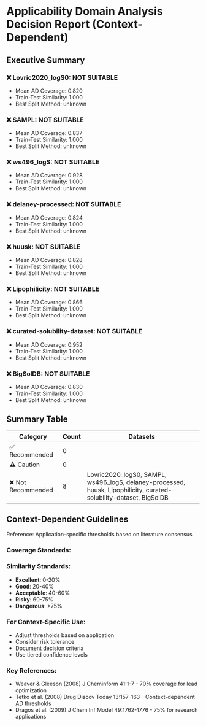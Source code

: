 # Applicability Domain Analysis Decision Report (Context-Dependent)

## Executive Summary

### ❌ Lovric2020_logS0: NOT SUITABLE
- Mean AD Coverage: 0.820
- Train-Test Similarity: 1.000
- Best Split Method: unknown

### ❌ SAMPL: NOT SUITABLE
- Mean AD Coverage: 0.837
- Train-Test Similarity: 1.000
- Best Split Method: unknown

### ❌ ws496_logS: NOT SUITABLE
- Mean AD Coverage: 0.928
- Train-Test Similarity: 1.000
- Best Split Method: unknown

### ❌ delaney-processed: NOT SUITABLE
- Mean AD Coverage: 0.824
- Train-Test Similarity: 1.000
- Best Split Method: unknown

### ❌ huusk: NOT SUITABLE
- Mean AD Coverage: 0.828
- Train-Test Similarity: 1.000
- Best Split Method: unknown

### ❌ Lipophilicity: NOT SUITABLE
- Mean AD Coverage: 0.866
- Train-Test Similarity: 1.000
- Best Split Method: unknown

### ❌ curated-solubility-dataset: NOT SUITABLE
- Mean AD Coverage: 0.952
- Train-Test Similarity: 1.000
- Best Split Method: unknown

### ❌ BigSolDB: NOT SUITABLE
- Mean AD Coverage: 0.830
- Train-Test Similarity: 1.000
- Best Split Method: unknown


## Summary Table

| Category | Count | Datasets |
|----------|-------|----------|
| ✅ Recommended | 0 |  |
| ⚠️ Caution | 0 |  |
| ❌ Not Recommended | 8 | Lovric2020_logS0, SAMPL, ws496_logS, delaney-processed, huusk, Lipophilicity, curated-solubility-dataset, BigSolDB |

## Context-Dependent Guidelines

Reference: Application-specific thresholds based on literature consensus

### Coverage Standards:

### Similarity Standards:
- **Excellent**: 0-20%
- **Good**: 20-40%
- **Acceptable**: 40-60%
- **Risky**: 60-75%
- **Dangerous**: >75%

### For Context-Specific Use:
- Adjust thresholds based on application
- Consider risk tolerance
- Document decision criteria
- Use tiered confidence levels

### Key References:
- Weaver & Gleeson (2008) J Cheminform 41:1-7 - 70% coverage for lead optimization
- Tetko et al. (2008) Drug Discov Today 13:157-163 - Context-dependent AD thresholds
- Dragos et al. (2009) J Chem Inf Model 49:1762-1776 - 75% for research applications
